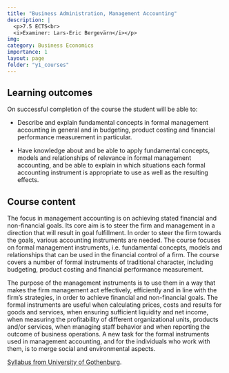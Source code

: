 ```yaml
---
title: "Business Administration, Management Accounting"
description: |
  <p>7.5 ECTS<br>
  <i>Examiner: Lars-Eric Bergevärn</i></p>
img:
category: Business Economics
importance: 1
layout: page
folder: "y1_courses"
---
```


## Learning outcomes

On successful completion of the course the student will be able to:

- Describe and explain fundamental concepts in formal management accounting in
  general and in budgeting, product costing and financial performance measurement
  in particular.

- Have knowledge about and be able to apply fundamental concepts, models and
  relationships of relevance in formal management accounting, and be able to
  explain in which situations each formal accounting instrument is appropriate to
  use as well as the resulting effects.

## Course content

The focus in management accounting is on achieving stated financial and non-financial
goals. Its core aim is to steer the firm and management in a direction that will result in
goal fulfillment. In order to steer the firm towards the goals, various accounting
instruments are needed. The course focuses on formal management instruments, i.e.
fundamental concepts, models and relationships that can be used in the financial control
of a firm. The course covers a number of formal instruments of traditional character,
including budgeting, product costing and financial performance measurement.

The purpose of the management instruments is to use them in a way that makes the firm
management act effectively, efficiently and in line with the firm’s strategies, in order to
achieve financial and non-financial goals. The formal instruments are useful when
calculating prices, costs and results for goods and services, when ensuring sufficient
liquidity and net income, when measuring the profitability of different organizational
units, products and/or services, when managing staff behavior and when reporting the
outcome of business operations. A new task for the formal instruments used in
management accounting, and for the individuals who work with them, is to merge social
and environmental aspects.

[Syllabus from University of Gothenburg](https://kursplaner.gu.se/pdf/kurs/en/FEK104.pdf).
